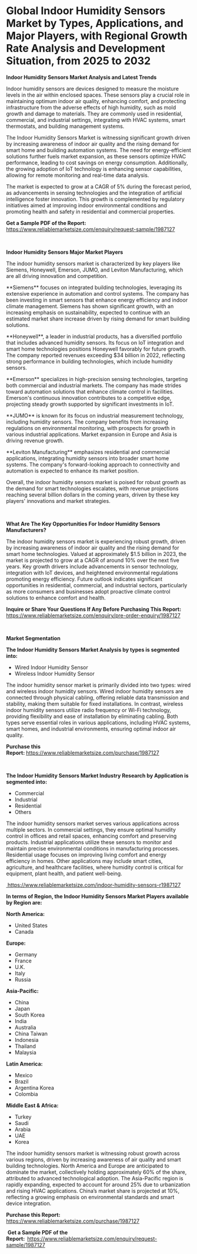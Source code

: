 <p><h1>Global Indoor Humidity Sensors Market by Types, Applications, and Major Players, with Regional Growth Rate Analysis and Development Situation, from 2025 to 2032</h1></p><p><strong>Indoor Humidity Sensors Market Analysis and Latest Trends</strong></p>
<p><p>Indoor humidity sensors are devices designed to measure the moisture levels in the air within enclosed spaces. These sensors play a crucial role in maintaining optimum indoor air quality, enhancing comfort, and protecting infrastructure from the adverse effects of high humidity, such as mold growth and damage to materials. They are commonly used in residential, commercial, and industrial settings, integrating with HVAC systems, smart thermostats, and building management systems.</p><p>The Indoor Humidity Sensors Market is witnessing significant growth driven by increasing awareness of indoor air quality and the rising demand for smart home and building automation systems. The need for energy-efficient solutions further fuels market expansion, as these sensors optimize HVAC performance, leading to cost savings on energy consumption. Additionally, the growing adoption of IoT technology is enhancing sensor capabilities, allowing for remote monitoring and real-time data analysis. </p><p>The market is expected to grow at a CAGR of 5% during the forecast period, as advancements in sensing technologies and the integration of artificial intelligence foster innovation. This growth is complemented by regulatory initiatives aimed at improving indoor environmental conditions and promoting health and safety in residential and commercial properties.</p></p>
<p><strong>Get a Sample PDF of the Report:&nbsp;</strong> <a href="https://www.reliablemarketsize.com/enquiry/request-sample/1987127?utm_campaign=1879&utm_medium=2&utm_source=Github&utm_content=ia&utm_term=12042025&utm_id=indoor-humidity-sensors">https://www.reliablemarketsize.com/enquiry/request-sample/1987127</a></p>
<p>&nbsp;</p>
<p><strong>Indoor Humidity Sensors Major Market Players</strong></p>
<p><p>The indoor humidity sensors market is characterized by key players like Siemens, Honeywell, Emerson, JUMO, and Leviton Manufacturing, which are all driving innovation and competition.</p><p>**Siemens** focuses on integrated building technologies, leveraging its extensive experience in automation and control systems. The company has been investing in smart sensors that enhance energy efficiency and indoor climate management. Siemens has shown significant growth, with an increasing emphasis on sustainability, expected to continue with an estimated market share increase driven by rising demand for smart building solutions.</p><p>**Honeywell**, a leader in industrial products, has a diversified portfolio that includes advanced humidity sensors. Its focus on IoT integration and smart home technologies positions Honeywell favorably for future growth. The company reported revenues exceeding $34 billion in 2022, reflecting strong performance in building technologies, which include humidity sensors.</p><p>**Emerson** specializes in high-precision sensing technologies, targeting both commercial and industrial markets. The company has made strides toward automation solutions that enhance climate control in facilities. Emerson's continuous innovation contributes to a competitive edge, projecting steady growth supported by significant investments in IoT.</p><p>**JUMO** is known for its focus on industrial measurement technology, including humidity sensors. The company benefits from increasing regulations on environmental monitoring, with prospects for growth in various industrial applications. Market expansion in Europe and Asia is driving revenue growth.</p><p>**Leviton Manufacturing** emphasizes residential and commercial applications, integrating humidity sensors into broader smart home systems. The company's forward-looking approach to connectivity and automation is expected to enhance its market position.</p><p>Overall, the indoor humidity sensors market is poised for robust growth as the demand for smart technologies escalates, with revenue projections reaching several billion dollars in the coming years, driven by these key players' innovations and market strategies.</p></p>
<p>&nbsp;</p>
<p><strong>What Are The Key Opportunities For Indoor Humidity Sensors Manufacturers?</strong></p>
<p><p>The indoor humidity sensors market is experiencing robust growth, driven by increasing awareness of indoor air quality and the rising demand for smart home technologies. Valued at approximately $1.5 billion in 2023, the market is projected to grow at a CAGR of around 10% over the next five years. Key growth drivers include advancements in sensor technology, integration with IoT devices, and heightened environmental regulations promoting energy efficiency. Future outlook indicates significant opportunities in residential, commercial, and industrial sectors, particularly as more consumers and businesses adopt proactive climate control solutions to enhance comfort and health.</p></p>
<p><strong>Inquire or Share Your Questions If Any Before Purchasing This Report:</strong> <a href="https://www.reliablemarketsize.com/enquiry/pre-order-enquiry/1987127?utm_campaign=1879&utm_medium=2&utm_source=Github&utm_content=ia&utm_term=12042025&utm_id=indoor-humidity-sensors">https://www.reliablemarketsize.com/enquiry/pre-order-enquiry/1987127</a></p>
<p>&nbsp;</p>
<p><strong>Market Segmentation</strong></p>
<p><strong>The Indoor Humidity Sensors Market Analysis by types is segmented into:</strong></p>
<p><ul><li>Wired Indoor Humidity Sensor</li><li>Wireless Indoor Humidity Sensor</li></ul></p>
<p><p>The indoor humidity sensor market is primarily divided into two types: wired and wireless indoor humidity sensors. Wired indoor humidity sensors are connected through physical cabling, offering reliable data transmission and stability, making them suitable for fixed installations. In contrast, wireless indoor humidity sensors utilize radio frequency or Wi-Fi technology, providing flexibility and ease of installation by eliminating cabling. Both types serve essential roles in various applications, including HVAC systems, smart homes, and industrial environments, ensuring optimal indoor air quality.</p></p>
<p><strong>Purchase this Report:&nbsp;</strong><a href="https://www.reliablemarketsize.com/purchase/1987127?utm_campaign=1879&utm_medium=2&utm_source=Github&utm_content=ia&utm_term=12042025&utm_id=indoor-humidity-sensors">https://www.reliablemarketsize.com/purchase/1987127</a></p>
<p>&nbsp;</p>
<p><strong>The Indoor Humidity Sensors Market Industry Research by Application is segmented into:</strong></p>
<p><ul><li>Commercial</li><li>Industrial</li><li>Residential</li><li>Others</li></ul></p>
<p><p>The indoor humidity sensors market serves various applications across multiple sectors. In commercial settings, they ensure optimal humidity control in offices and retail spaces, enhancing comfort and preserving products. Industrial applications utilize these sensors to monitor and maintain precise environmental conditions in manufacturing processes. Residential usage focuses on improving living comfort and energy efficiency in homes. Other applications may include smart cities, agriculture, and healthcare facilities, where humidity control is critical for equipment, plant health, and patient well-being.</p></p>
<p><a href="https://www.reliablemarketsize.com/indoor-humidity-sensors-r1987127?utm_campaign=1879&utm_medium=2&utm_source=Github&utm_content=ia&utm_term=12042025&utm_id=indoor-humidity-sensors">&nbsp;https://www.reliablemarketsize.com/indoor-humidity-sensors-r1987127</a></p>
<p><strong>In terms of Region, the Indoor Humidity Sensors Market Players available by Region are:</strong></p>
<p>
    <p> <strong> North America: </strong>
        <ul>
            <li>United States</li>
            <li>Canada</li>
        </ul>
        </p> 
    <p> <strong> Europe: </strong>
        <ul>
            <li>Germany</li>
            <li>France</li>
            <li>U.K.</li>
            <li>Italy</li>
            <li>Russia</li>
        </ul>
        </p> 
    <p> <strong> Asia-Pacific: </strong>
        <ul>
            <li>China</li>
            <li>Japan</li>
            <li>South Korea</li>
            <li>India</li>
            <li>Australia</li>
            <li>China Taiwan</li>
            <li>Indonesia</li>
            <li>Thailand</li>
            <li>Malaysia</li>
        </ul>
        </p> 
    <p> <strong> Latin America: </strong>
        <ul>
            <li>Mexico</li>
            <li>Brazil</li>
            <li>Argentina Korea</li>
            <li>Colombia</li>
        </ul>
        </p> 
    <p> <strong> Middle East & Africa: </strong>
        <ul>
            <li>Turkey</li>
            <li>Saudi</li>
            <li>Arabia</li>
            <li>UAE</li>
            <li>Korea</li>
        </ul>
    </p>
    </p>
<p><p>The indoor humidity sensors market is witnessing robust growth across various regions, driven by increasing awareness of air quality and smart building technologies. North America and Europe are anticipated to dominate the market, collectively holding approximately 60% of the share, attributed to advanced technological adoption. The Asia-Pacific region is rapidly expanding, expected to account for around 25% due to urbanization and rising HVAC applications. China’s market share is projected at 10%, reflecting a growing emphasis on environmental standards and smart device integration.</p></p>
<p><strong>Purchase this Report: </strong><a href="https://www.reliablemarketsize.com/purchase/1987127?utm_campaign=1879&utm_medium=2&utm_source=Github&utm_content=ia&utm_term=12042025&utm_id=indoor-humidity-sensors">https://www.reliablemarketsize.com/purchase/1987127</a></p>
<p>&nbsp;<strong>Get a Sample PDF of the Report:&nbsp;&nbsp;</strong><a href="https://www.reliablemarketsize.com/enquiry/request-sample/1987127?utm_campaign=1879&utm_medium=2&utm_source=Github&utm_content=ia&utm_term=12042025&utm_id=indoor-humidity-sensors">https://www.reliablemarketsize.com/enquiry/request-sample/1987127</a></p>
<p><strong></strong></p>
<p><p></p><p></p><p></p></p>